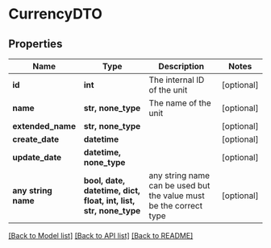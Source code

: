 # CurrencyDTO


## Properties
Name | Type | Description | Notes
------------ | ------------- | ------------- | -------------
**id** | **int** | The internal ID of the unit | [optional] 
**name** | **str, none_type** | The name of the unit | [optional] 
**extended_name** | **str, none_type** |  | [optional] 
**create_date** | **datetime** |  | [optional] 
**update_date** | **datetime, none_type** |  | [optional] 
**any string name** | **bool, date, datetime, dict, float, int, list, str, none_type** | any string name can be used but the value must be the correct type | [optional]

[[Back to Model list]](../README.md#documentation-for-models) [[Back to API list]](../README.md#documentation-for-api-endpoints) [[Back to README]](../README.md)


